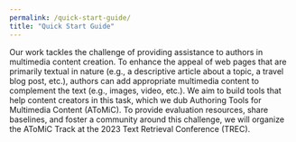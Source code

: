 ```yaml
---
permalink: /quick-start-guide/
title: "Quick Start Guide"
---
```


Our work tackles the challenge of providing assistance to authors in multimedia content creation.
To enhance the appeal of web pages that are primarily textual in nature (e.g., a descriptive article about a topic, a travel blog post, etc.), authors can add appropriate multimedia content to complement the text (e.g., images, video, etc.). 
We aim to build tools that help content creators in this task, which we dub Authoring Tools for Multimedia Content (AToMiC). 
To provide evaluation resources, share baselines, and foster a community around this challenge, we will organize the AToMiC Track at the 2023 Text Retrieval Conference (TREC).
